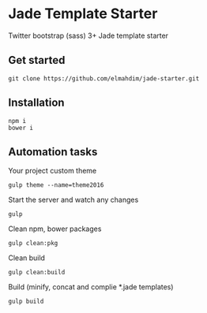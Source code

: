 # Jade Template Starter

Twitter bootstrap (sass) 3+ Jade template starter

## Get started

```
git clone https://github.com/elmahdim/jade-starter.git
```

## Installation

```
npm i
bower i
```

## Automation tasks

Your project custom theme

```
gulp theme --name=theme2016
```

Start the server and watch any changes

```
gulp 
```

Clean npm, bower packages

```
gulp clean:pkg
```

Clean build

```
gulp clean:build
```

Build (minify, concat and complie *.jade templates)

```
gulp build
```
